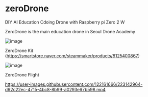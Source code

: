 # zeroDrone
DIY AI Education Cdoing Drone with Raspberry pi Zero 2 W

ZeroDrone is the main education drone in Seoul Drone Academy


![image](https://user-images.githubusercontent.com/122161666/223139838-021ae03c-4051-4775-9dc8-e55360cdb9d0.png)


ZeroDrone Kit  (https://smartstore.naver.com/steammaker/products/8125400867)

![image](https://user-images.githubusercontent.com/122161666/223154534-6ad6dd59-ea49-4378-9610-4b98cd6e06e9.png)



ZeroDrone Flight 



https://user-images.githubusercontent.com/122161666/223142964-d62c22ec-4715-4bc8-8b99-a0293e67b598.mp4

